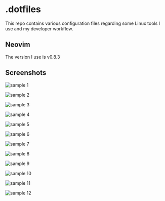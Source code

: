 # .dotfiles

This repo contains various configuration files regarding some Linux tools I use and my developer workflow.

## Neovim

The version I use is v0.8.3

## Screenshots

![sample 1](https://github.com/abousis/.dotfiles/blob/main/samples/1.png?raw=true)

![sample 2](https://github.com/abousis/.dotfiles/blob/main/samples/2.png?raw=true)

![sample 3](https://github.com/abousis/.dotfiles/blob/main/samples/3.png?raw=true)

![sample 4](https://github.com/abousis/.dotfiles/blob/main/samples/4.png?raw=true)

![sample 5](https://github.com/abousis/.dotfiles/blob/main/samples/5.png?raw=true)

![sample 6](https://github.com/abousis/.dotfiles/blob/main/samples/6.png?raw=true)

![sample 7](https://github.com/abousis/.dotfiles/blob/main/samples/7.png?raw=true)

![sample 8](https://github.com/abousis/.dotfiles/blob/main/samples/8.png?raw=true)

![sample 9](https://github.com/abousis/.dotfiles/blob/main/samples/9.png?raw=true)

![sample 10](https://github.com/abousis/.dotfiles/blob/main/samples/10.png?raw=true)

![sample 11](https://github.com/abousis/.dotfiles/blob/main/samples/11.png?raw=true)

![sample 12](https://github.com/abousis/.dotfiles/blob/main/samples/12.png?raw=true)

